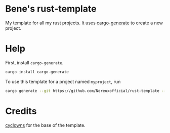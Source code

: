 # Bene's rust-template
My template for all my rust projects. It uses [cargo-generate](https://github.com/cargo-generate/cargo-generate) to create a new project.

# Help

First, install `cargo-generate`.
```bash
cargo install cargo-generate
```

To use this template for a project named `myproject`, run
```bash
cargo generate --git https://github.com/Nereuxofficial/rust-template --name myproject
```

# Credits
[cyclowns](https://github.com/cyclowns) for the base of the template.
